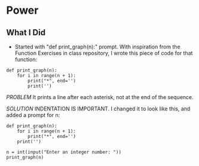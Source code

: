 # Power

## What I Did

- Started with "def print_graph(n):" prompt. With inspiration from the Function Exercises in class repository, I wrote this piece of code for that function:

```
def print_graph(n):
    for i in range(n + 1):
        print("*", end='')
        print('')
```
*PROBLEM* It prints a line after each asterisk, not at the end of the sequence.

*SOLUTION* INDENTATION IS IMPORTANT. I changed it to look like this, and added a prompt for n:

```
def print_graph(n):
    for i in range(n + 1):
        print("*", end='')
    print('')

n = int(input("Enter an integer number: "))
print_graph(n)
```

